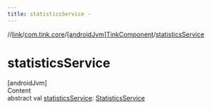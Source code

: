 ```yaml
---
title: statisticsService -
---
```

//[link](../../index.md)/[com.tink.core](../index.md)/[[androidJvm]TinkComponent](index.md)/[statisticsService](statistics-service.md)



# statisticsService  
[androidJvm]  
Content  
abstract val [statisticsService](statistics-service.md): [StatisticsService](../../com.tink.service.statistics/[android-jvm]-statistics-service/index.md)  



